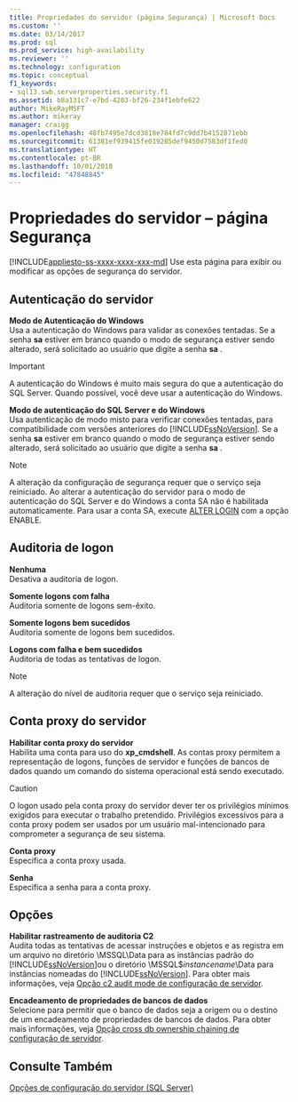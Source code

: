 ```yaml
---
title: Propriedades do servidor (página Segurança) | Microsoft Docs
ms.custom: ''
ms.date: 03/14/2017
ms.prod: sql
ms.prod_service: high-availability
ms.reviewer: ''
ms.technology: configuration
ms.topic: conceptual
f1_keywords:
- sql13.swb.serverproperties.security.f1
ms.assetid: b8a131c7-e7bd-4203-bf26-234f1ebfe622
author: MikeRayMSFT
ms.author: mikeray
manager: craigg
ms.openlocfilehash: 48fb7495e7dcd3818e784fd7c9dd7b4152871ebb
ms.sourcegitcommit: 61381ef939415fe019285def9450d7583df1fed0
ms.translationtype: HT
ms.contentlocale: pt-BR
ms.lasthandoff: 10/01/2018
ms.locfileid: "47848845"
---
```

# <a name="server-properties---security-page"></a>Propriedades do servidor – página Segurança
[!INCLUDE[appliesto-ss-xxxx-xxxx-xxx-md](../../includes/appliesto-ss-xxxx-xxxx-xxx-md.md)]
  Use esta página para exibir ou modificar as opções de segurança do servidor.  
  
## <a name="server-authentication"></a>Autenticação do servidor  
 **Modo de Autenticação do Windows**  
 Usa a autenticação do Windows para validar as conexões tentadas. Se a senha **sa** estiver em branco quando o modo de segurança estiver sendo alterado, será solicitado ao usuário que digite a senha **sa** .  
  
> [!IMPORTANT]  
>  A autenticação do Windows é muito mais segura do que a autenticação do SQL Server. Quando possível, você deve usar a autenticação do Windows.  
  
 **Modo de autenticação do SQL Server e do Windows**  
 Usa autenticação de modo misto para verificar conexões tentadas, para compatibilidade com versões anteriores do [!INCLUDE[ssNoVersion](../../includes/ssnoversion-md.md)]. Se a senha **sa** estiver em branco quando o modo de segurança estiver sendo alterado, será solicitado ao usuário que digite a senha **sa** .  
  
> [!NOTE]  
>  A alteração da configuração de segurança requer que o serviço seja reiniciado. Ao alterar a autenticação do servidor para o modo de autenticação do SQL Server e do Windows a conta SA não é habilitada automaticamente. Para usar a conta SA, execute [ALTER LOGIN](../../t-sql/statements/alter-login-transact-sql.md) com a opção ENABLE.  
  
## <a name="login-auditing"></a>Auditoria de logon  
 **Nenhuma**  
 Desativa a auditoria de logon.  
  
 **Somente logons com falha**  
 Auditoria somente de logons sem-êxito.  
  
 **Somente logons bem sucedidos**  
 Auditoria somente de logons bem sucedidos.  
  
 **Logons com falha e bem sucedidos**  
 Auditoria de todas as tentativas de logon.  
  
> [!NOTE]  
>  A alteração do nível de auditoria requer que o serviço seja reiniciado.  
  
## <a name="server-proxy-account"></a>Conta proxy do servidor  
 **Habilitar conta proxy do servidor**  
 Habilita uma conta para uso do **xp_cmdshell**. As contas proxy permitem a representação de logons, funções de servidor e funções de bancos de dados quando um comando do sistema operacional está sendo executado.  
  
> [!CAUTION]  
>  O logon usado pela conta proxy do servidor dever ter os privilégios mínimos exigidos para executar o trabalho pretendido. Privilégios excessivos para a conta proxy podem ser usados por um usuário mal-intencionado para comprometer a segurança de seu sistema.  
  
 **Conta proxy**  
 Especifica a conta proxy usada.  
  
 **Senha**  
 Especifica a senha para a conta proxy.  
  
## <a name="options"></a>Opções  
 **Habilitar rastreamento de auditoria C2**  
 Audita todas as tentativas de acessar instruções e objetos e as registra em um arquivo no diretório \MSSQL\Data para as instâncias padrão do [!INCLUDE[ssNoVersion](../../includes/ssnoversion-md.md)]ou o diretório \MSSQL$*instancename*\Data para instâncias nomeadas do [!INCLUDE[ssNoVersion](../../includes/ssnoversion-md.md)]. Para obter mais informações, veja [Opção c2 audit mode de configuração de servidor](../../database-engine/configure-windows/c2-audit-mode-server-configuration-option.md).  
  
 **Encadeamento de propriedades de bancos de dados**  
 Selecione para permitir que o banco de dados seja a origem ou o destino de um encadeamento de propriedades de bancos de dados. Para obter mais informações, veja [Opção cross db ownership chaining de configuração de servidor](../../database-engine/configure-windows/cross-db-ownership-chaining-server-configuration-option.md).  
  
## <a name="see-also"></a>Consulte Também  
 [Opções de configuração do servidor &#40;SQL Server&#41;](../../database-engine/configure-windows/server-configuration-options-sql-server.md)  
  
  
